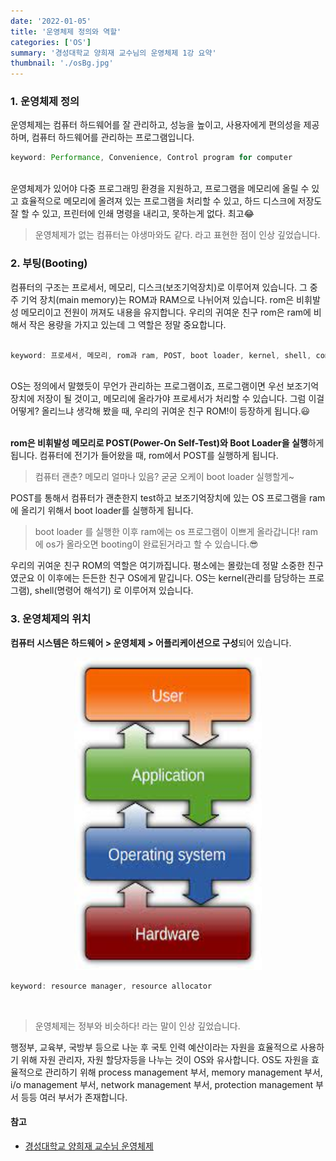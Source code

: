 ```yaml
---
date: '2022-01-05'
title: '운영체제 정의와 역할'
categories: ['OS']
summary: '경성대학교 양희재 교수님의 운영체제 1강 요약'
thumbnail: './osBg.jpg'
---
```


### 1. 운영체제 정의

운영체제는 컴퓨터 하드웨어를 잘 관리하고, 성능을 높이고, 사용자에게 편의성을 제공하며,
컴퓨터 하드웨어를 관리하는 프로그램입니다.
<br>

```js
keyword: Performance, Convenience, Control program for computer
```

<br>
운영체제가 있어야 다중 프로그래밍 환경을 지원하고, 프로그램을 메모리에 올릴 수 있고
효율적으로 메모리에 올려져 있는 프로그램을 처리할 수 있고, 하드 디스크에 저장도 잘 할 수 있고,
프린터에 인쇄 명령을 내리고, 못하는게 없다. 최고😂

> 운영체제가 없는 컴퓨터는 야생마와도 같다. 라고 표현한 점이 인상 깊었습니다.

### 2. 부팅(Booting)

컴퓨터의 구조는 프로세서, 메모리, 디스크(보조기억장치)로 이루어져 있습니다.
그 중 주 기억 장치(main memory)는 ROM과 RAM으로 나뉘어져 있습니다. rom은 비휘발성 메모리이고
전원이 꺼져도 내용을 유지합니다. 우리의 귀여운 친구 rom은 ram에 비해서 작은 용량을 가지고 있는데
그 역할은 정말 중요합니다.
<br>
<br>

```js
keyword: 프로세서, 메모리, rom과 ram, POST, boot loader, kernel, shell, command interpreter
```

<br>
OS는 정의에서 말했듯이 무언가 관리하는 프로그램이죠, 프로그램이면 우선
보조기억장치에 저장이 될 것이고, 메모리에 올라가야 프로세서가 처리할 수 있습니다.
그럼 이걸 어떻게? 올리느냐 생각해 봤을 때, 우리의 귀여운 친구 ROM!이 등장하게 됩니다.😃
<br>
<br>

<p>
<b>rom은 비휘발성 메모리로 POST(Power-On Self-Test)와 Boot Loader을 실행</b>하게 됩니다.
컴퓨터에 전기가 들어왔을 때, rom에서 POST를 실행하게 됩니다.
</p>

> 컴퓨터 괜춘? 메모리 얼마나 있음? 굳굳 오케이 boot loader 실행할게~

POST를 통해서 컴퓨터가 괜춘한지 test하고 보조기억장치에 있는 OS 프로그램을 ram에 올리기 위해서
boot loader를 실행하게 됩니다.

> boot loader 를 실행한 이후 ram에는 os 프로그램이 이쁘게 올라갑니다!
> ram에 os가 올라오면 booting이 완료된거라고 할 수 있습니다.😎

우리의 귀여운 친구 ROM의 역할은 여기까집니다. 평소에는 몰랐는데 정말 소중한 친구였군요
이 이후에는 든든한 친구 OS에게 맡깁니다. OS는 kernel(관리를 담당하는 프로그램), shell(명령어 해석기)
로 이루어져 있습니다.
<br>

### 3. 운영체제의 위치

<p>
<b>컴퓨터 시스템은 하드웨어 > 운영체제 > 어플리케이션으로 구성</b>되어 있습니다.
</p>

<p align="center">
    <img width="300" height="500" src="os.jfif"/>
</p>

```js
keyword: resource manager, resource allocator
```

<br>

> 운영체제는 정부와 비슷하다! 라는 말이 인상 깊었습니다.

행정부, 교육부, 국방부 등으로 나눈 후 국토 인력 예산이라는 자원을 효율적으로 사용하기 위해
자원 관리자, 자원 할당자등을 나누는 것이 OS와 유사합니다. OS도 자원을 효율적으로 관리하기 위해 process management 부서, memory management 부서, i/o management 부서, network management 부서, protection management 부서 등등 여러 부서가 존재합니다.

#### 참고

- [경성대학교 양희재 교수님 운영체제](http://www.kocw.net/home/search/kemView.do?kemId=978503)
